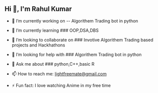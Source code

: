 ## Hi 👋, I'm Rahul Kumar


- 🔭 I’m currently working on -- Algorithem Trading bot in python

- 🌱 I’m currently learning ### OOP,DSA,DBS

- 👯 I’m looking to collaborate on ### Invotive Algorithem Trading based projects and Hackhathons

- 🤔 I’m looking for help with ### Algorithem Trading bot in python

- 💬 Ask me about ### python,C++,basic R

- 📫 How to reach me: lightfreemate@gmail.com

- ⚡ Fun fact: I love watching Anime in my free time

